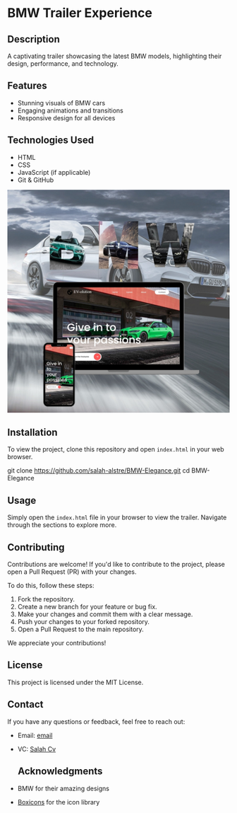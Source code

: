 # BMW Trailer Experience

## Description
A captivating trailer showcasing the latest BMW models, highlighting their design, performance, and technology.


## Features
- Stunning visuals of BMW cars
- Engaging animations and transitions
- Responsive design for all devices


## Technologies Used
- HTML
- CSS
- JavaScript (if applicable)
- Git & GitHub

![Image](https://github.com/salah-alstre/ev-bmw/blob/main/src/assets/bmw-love.jpg)


## Installation
To view the project, clone this repository and open `index.html` in your web browser.

git clone https://github.com/salah-alstre/BMW-Elegance.git
cd BMW-Elegance

## Usage
Simply open the `index.html` file in your browser to view the trailer. Navigate through the sections to explore more.


## Contributing

Contributions are welcome! If you'd like to contribute to the project, please open a Pull Request (PR) with your changes. 

To do this, follow these steps:

1. Fork the repository.
2. Create a new branch for your feature or bug fix.
3. Make your changes and commit them with a clear message.
4. Push your changes to your forked repository.
5. Open a Pull Request to the main repository.

We appreciate your contributions!


## License
This project is licensed under the MIT License.

## Contact
If you have any questions or feedback, feel free to reach out:

- Email: [email](mailto:error.salah59@gmail.com)
- VC:    [ Salah Cv ](https://salahcv.site/)


  ## Acknowledgments
- BMW for their amazing designs
- [Boxicons](https://boxicons.com/) for the icon library
